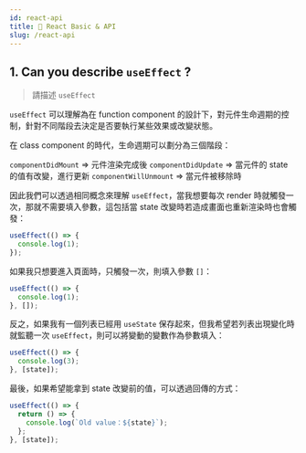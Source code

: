 ```yaml
---
id: react-api
title: 📄 React Basic & API
slug: /react-api
---
```


## 1. Can you describe `useEffect` ?

> 請描述 `useEffect`

`useEffect` 可以理解為在 function component 的設計下，對元件生命週期的控制，針對不同階段去決定是否要執行某些效果或改變狀態。

在 class component 的時代，生命週期可以劃分為三個階段：

`componentDidMount` => 元件渲染完成後
`componentDidUpdate` => 當元件的 state 的值有改變，進行更新
`componentWillUnmount` => 當元件被移除時

因此我們可以透過相同概念來理解 `useEffect`，當我想要每次 render 時就觸發一次，那就不需要填入參數，這包括當 state 改變時若造成畫面也重新渲染時也會觸發：

```js
useEffect(() => {
  console.log(1);
});
```

如果我只想要進入頁面時，只觸發一次，則填入參數 `[]`：

```js
useEffect(() => {
  console.log(1);
}, []);
```

反之，如果我有一個列表已經用 `useState` 保存起來，但我希望若列表出現變化時就監聽一次 `useEffect`，則可以將變動的變數作為參數填入：

```js
useEffect(() => {
  console.log(3);
}, [state]);
```

最後，如果希望能拿到 state 改變前的值，可以透過回傳的方式：

```js
useEffect(() => {
  return () => {
    console.log(`Old value：${state}`);
  };
}, [state]);
```

